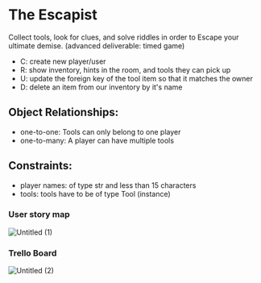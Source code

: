 # The Escapist

Collect tools, look for clues, and solve riddles in order to Escape your ultimate demise. (advanced deliverable: timed game)

* C: create new player/user
* R: show inventory, hints in the room, and tools they can pick up
* U: update the foreign key of the tool item so that it matches the owner
* D: delete an item from our inventory by it's name 

## Object Relationships:

* one-to-one: Tools can only belong to one player
* one-to-many: A player can have multiple tools

## Constraints:

* player names: of type str and less than 15 characters
* tools: tools have to be of type Tool (instance)


### User story map

![Untitled (1)](https://github.com/Idalisvaladez/Idalisvaladez/assets/139524475/8aad447c-53a3-4727-beca-b5ce96ddad64)


### Trello Board

![Untitled (2)](https://media.discordapp.net/attachments/1154791932111884351/1154858458412232745/image.png?width=1758&height=962)


